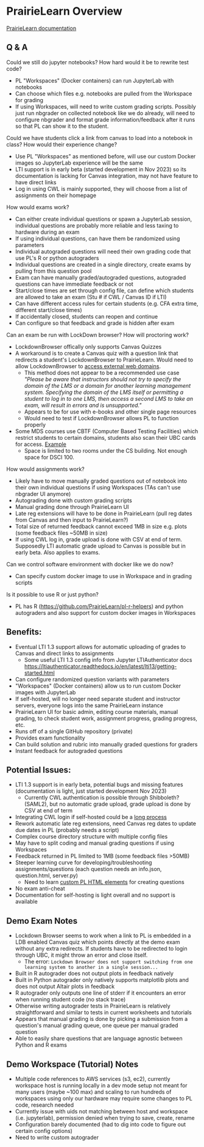 # PrairieLearn Overview

[PrairieLearn documentation](https://prairielearn.readthedocs.io/en/latest/)

## Q & A

Could we still do jupyter notebooks? How hard would it be to rewrite test code?
- PL "Workspaces" (Docker containers) can run JupyterLab with notebooks 
- Can choose which files e.g. notebooks are pulled from the Workspace for grading
- If using Workspaces, will need to write custom grading scripts. Possibly just run nbgrader on collected notebook like we do already, will need to configure nbgrader and format grade information/feedback after it runs so that PL can show it to the student.

Could we have students click a link from canvas to load into a notebook in class? How would their experience change?
- Use PL "Workspaces" as mentioned before, will use our custom Docker images so JupyterLab experience will be the same
- LTI support is in early beta (started development in Nov 2023) so its documentation is lacking for Canvas integration, may not have feature to have direct links
- Log in using CWL is mainly supported, they will choose from a list of assignments on their homepage

How would exams work?
- Can either create individual questions or spawn a JupyterLab session, individual questions are probably more reliable and less taxing to hardware during an exam
- If using individual questions, can have them be randomized using parameters
- Individual autograded questions will need their own grading code that use PL's R or python autograders
- Individual questions are created in a single directory, create exams by pulling from this question pool
- Exam can have manually graded/autograded questions, autograded questions can have immediate feedback or not
- Start/close times are set through config file, can define which students are allowed to take an exam (Stu # if CWL / Canvas ID if LTI)
- Can have different access rules for certain students (e.g. CFA extra time, different start/close times)
- If accidentally closed, students can reopen and continue
- Can configure so that feedback and grade is hidden after exam

Can an exam be run with LockDown browser? How will proctoring work?
- LockdownBrowser offically only supports Canvas Quizzes
- A workaround is to create a Canvas quiz with a question link that redirects a student's LockdownBrowser to PrairieLearn. Would need to allow LockdownBrowser to [access external web domains](https://support.respondus.com/hc/en-us/articles/4409604275867-Accessing-external-web-domains-in-LockDown-Browser).
	- This method does not appear to be a recommended use case _"Please be aware that instructors should not try to specify the domain of the LMS or a domain for another learning management system. Specifying the domain of the LMS itself or permitting a student to log in to one LMS, then access a second LMS to take an exam, will result in errors and is unsupported."_
	- Appears to be for use with e-books and other single page resources
	- Would need to test if LockdownBrowser allows PL to function properly
- Some MDS courses use CBTF (Computer Based Testing Facilities) which restrict students to certain domains, students also scan their UBC cards for access. [Example](https://ubc-mds.github.io/resources_pages/quiz/)
	- Space is limited to two rooms under the CS building. Not enough space for DSCI 100.

How would assignments work?
- Likely have to move manually graded questions out of notebook into their own individual questions if using Workspaces (TAs can't use nbgrader UI anymore)
- Autograding done with custom grading scripts
- Manual grading done through PrairieLearn UI
- Late reg extensions will have to be done in PrairieLearn (pull reg dates from Canvas and then input to PrairieLearn?)
- Total size of returned feedback cannot exceed 1MB in size e.g. plots (some feedback files ~50MB in size)
- If using CWL log in, grade upload is done with CSV at end of term. Supposedly LTI automatic grade upload to Canvas is possible but in early beta. Also applies to exams.

Can we control software environment with docker like we do now? 
- Can specify custom docker image to use in Workspace and in grading scripts

Is it possible to use R or just python?
- PL has R (https://github.com/PrairieLearn/pl-r-helpers) and python autograders and also support for custom docker images in Workspaces

## Benefits:
- Eventual LTI 1.3 support allows for automatic uploading of grades to Canvas and direct links to assignments
	- Some useful LTI 1.3 config info from Jupyter LTIAuthenticator docs https://ltiauthenticator.readthedocs.io/en/latest/lti13/getting-started.html
- Can configure randomized question variants with parameters
- "Workspaces" (Docker containers) allow us to run custom Docker images with JupyterLab
- If self-hosted, will no longer need separate student and instructor servers, everyone logs into the same PrairieLearn instance
- PrairieLearn UI for basic admin, editing course materials, manual grading, to check student work, assignment progress, grading progress, etc.
- Runs off of a single GitHub repository (private)
- Provides exam functionality 
- Can build solution and rubric into manually graded questions for graders
- Instant feedback for autograded questions

## Potential Issues:
- LTI 1.3 support is in early beta, potential bugs and missing features (documentation is light, just started development Nov 2023) 
	- Currently CWL authentication is possible through Shibboleth? (SAML2), but no automatic grade upload, grade upload is done by CSV at end of term
- Integrating CWL login if self-hosted could be a [long process](https://confluence.it.ubc.ca/display/SH3E/Integration+Process+Steps)
- Rework automatic late reg extensions, need Canvas reg dates to update due dates in PL (probably needs a script)
- Complex course directory structure with multiple config files
- May have to split coding and manual grading questions if using Workspaces
- Feedback returned in PL limited to 1MB (some feedback files >50MB)
- Steeper learning curve for developing/troubleshooting assignments/questions (each question needs an info.json, question.html, server.py)
	- Need to learn [custom PL HTML elements](https://prairielearn.readthedocs.io/en/latest/elements/) for creating questions
- No exam anti-cheat 
- Documentation for self-hosting is light overall and no support is available

## Demo Exam Notes
- Lockdown Browser seems to work when a link to PL is embedded in a LDB enabled Canvas quiz which points directly at the demo exam without any extra redirects. If students have to be redirected to login through UBC, it might throw an error and close itself.
	- The error: ```Lockdown Browser does not support switching from one learning system to another in a single session...```
- Built in R autograder does not output plots in feedback natively
- Built in Python autograder only natively supports matplotlib plots and does not output Altair plots in feedback
- R autograder only outputs one line of stderr if it encounters an error when running student code (no stack trace)
- Otherwise writing autograder tests in PrairieLearn is relatively straightforward and similar to tests in current worksheets and tutorials
- Appears that manual grading is done by picking a submission from a question's manual grading queue, one queue per manual graded question
- Able to easily share questions that are language agnostic between Python and R exams

## Demo Workspace (Tutorial) Notes
- Multiple code references to AWS services (s3, ec2), currently workspace host is running locally in a dev mode setup not meant for many users (maybe ~100 max) and scaling to run hundreds of workspaces using only our hardware may require some changes to PL code, research needed
- Currently issue with uids not matching between host and workspace (i.e. jupyterlab), permission denied when trying to save, create, rename
- Configuration barely documented (had to dig into code to figure out certain config options)
- Need to write custom autograder
